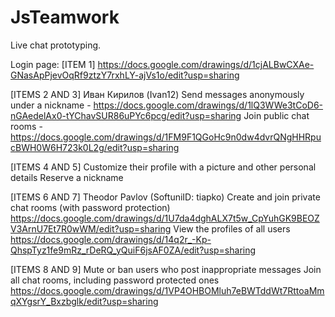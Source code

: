 # JsTeamwork
Live chat prototyping.

Login page:
[ITEM 1]
https://docs.google.com/drawings/d/1cjALBwCXAe-GNasApPjevOqRf9ztzY7rxhLY-ajVs1o/edit?usp=sharing


[ITEMS 2 AND 3] Иван Кирилов (Ivan12)
Send messages anonymously under a nickname - https://docs.google.com/drawings/d/1lQ3WWe3tCoD6-nGAedelAx0-tYChavSUR86uPYc6pcg/edit?usp=sharing
Join public chat rooms - https://docs.google.com/drawings/d/1FM9F1QGoHc9n0dw4dvrQNgHHRpucBWH0W6H723k0L2g/edit?usp=sharing




[ITEMS 4 AND 5]
Customize their profile with a picture and other personal details
Reserve a nickname




[ITEMS 6 AND 7] Theodor Pavlov (SoftuniID: tiapko)
Create and join private chat rooms (with password protection)
https://docs.google.com/drawings/d/1U7da4dghALX7t5w_CpYuhGK9BEOZV3ArnU7Et7R0wWM/edit?usp=sharing
View the profiles of all users
https://docs.google.com/drawings/d/14q2r_-Kp-QhspTyz1fe9mRz_rDeRQ_yQuiF6jsAF0ZA/edit?usp=sharing




[ITEMS 8 AND 9]
Mute or ban users who post inappropriate messages
Join all chat rooms, including password protected ones
https://docs.google.com/drawings/d/1VP4OHBOMluh7eBWTddWt7RttoaMmqXYgsrY_Bxzbglk/edit?usp=sharing

